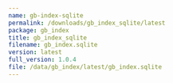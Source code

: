 ```yaml
---
name: gb-index-sqlite
permalink: /downloads/gb_index_sqlite/latest
package: gb_index
title: gb_index_sqlite
filename: gb_index.sqlite
version: latest
full_version: 1.0.4
file: /data/gb_index/latest/gb_index.sqlite
---
```

